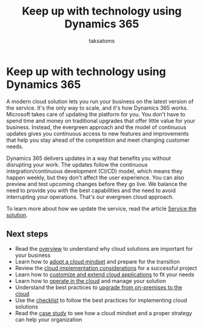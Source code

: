 ﻿---
title: Keep up with technology using Dynamics 365
description: Learn how Dynamics 365 keeps your solution updated with the latest features and security patches without disrupting your business.
author: taksatoms
ms.author: tsato
ms.date: 01/11/2024
ms.topic: conceptual
ms.custom:
  - ai-seo-date: 01/11/2024
  - ai-gen-docs-bap
  - ai-gen-title
  - ai-gen-desc
content_well_notification: AI-contribution
---

# Keep up with technology using Dynamics 365

A modern cloud solution lets you run your business on the latest version of the service. It's the only way to scale, and it's how Dynamics 365 works. Microsoft takes care of updating the platform for you. You don't have to spend time and money on traditional upgrades that offer little value for your business. Instead, the evergreen approach and the model of continuous updates gives you continuous access to new features and improvements that help you stay ahead of the competition and meet changing customer needs.

Dynamics 365 delivers updates in a way that benefits you without disrupting your work. The updates follow the continuous integration/continuous development (CI/CD) model, which means they happen weekly, but they don't affect the user experience. You can also preview and test upcoming changes before they go live. We balance the need to provide you with the best capabilities and the need to avoid interrupting your operations. That's our evergreen cloud approach.

To learn more about how we update the service, read the article [Service the solution](service-solution.md).

## Next steps

- Read the [overview](implementing-cloud-solutions.md) to understand why cloud solutions are important for your business
- Learn how to [adopt a cloud mindset](implementing-cloud-solutions-adopt-cloud-mindset.md) and prepare for the transition
- Review the [cloud implementation considerations](implementing-cloud-solutions-cloud-implementation.md) for a successful project
- Learn how to [customize and extend cloud applications](implementing-cloud-solutions-customize-extend-cloud-applications.md) to fit your needs
- Learn how to [operate in the cloud](implementing-cloud-solutions-operate-in-cloud.md) and manage your solution
- Understand the best practices to [upgrade from on-premises to the cloud](implementing-cloud-solutions-upgrade-from-onpremises-to-cloud.md)
- Use the [checklist](implementing-cloud-solutions-checklist.md) to follow the best practices for implementing cloud solutions
- Read the [case study](implementing-cloud-solutions-case-study.md) to see how a cloud mindset and a proper strategy can help your organization
